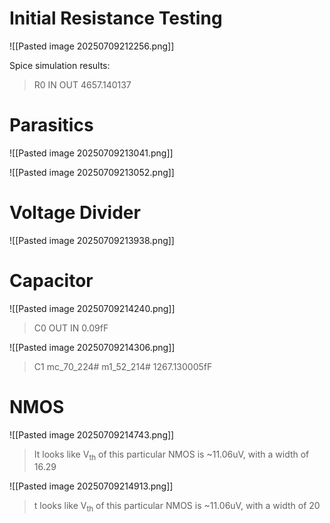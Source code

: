 # Initial Resistance Testing

![[Pasted image 20250709212256.png]]

Spice simulation results:

> R0 IN OUT 4657.140137

# Parasitics

![[Pasted image 20250709213041.png]]

![[Pasted image 20250709213052.png]]

# Voltage Divider

![[Pasted image 20250709213938.png]]

# Capacitor

![[Pasted image 20250709214240.png]]

> C0 OUT IN 0.09fF

![[Pasted image 20250709214306.png]]

> C1 mc_70_224# m1_52_214# 1267.130005fF

# NMOS

![[Pasted image 20250709214743.png]]

> It looks like V<sub>th</sub> of this particular NMOS is ~11.06uV, with a width of 16.29

![[Pasted image 20250709214913.png]]

> t looks like V<sub>th</sub> of this particular NMOS is ~11.06uV, with a width of 20